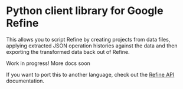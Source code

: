 # Python client library for Google Refine

This allows you to script Refine by creating projects from data files, applying extracted JSON operation histories against the data and then exporting the transformed data back out of Refine.

Work in progress! More docs soon

If you want to port this to another language, check out the [Refine API](https://github.com/maxogden/refine-python/wiki/Refine-API) documentation.